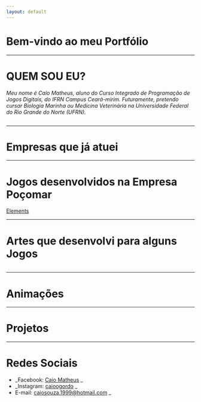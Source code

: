 ```yaml
---
layout: default
---
```


# Bem-vindo ao meu Portfólio

* * * 

# QUEM SOU EU?

_Meu nome é Caio Matheus, aluno do Curso Integrado de Programação de Jogos Digitais, do IFRN Campus Ceará-mirim. Futuramente, pretendo cursar Biologia Marinha ou Medicina Veterinária na Universidade Federal do Rio Grande do Norte (UFRN)._


![]()

* * *

# Empresas que já atuei



* * *

# Jogos desenvolvidos na Empresa Poçomar


[Elements](https://AlvaroMD2016.github.io/Elements)


* * * 

# Artes que desenvolvi para alguns Jogos


![]()



* * *

# Animações 





* * * 

# Projetos 

 


* * *


# Redes Sociais

* _Facebook: [Caio Matheus](https://www.facebook.com/fishtronauta)  _
* _Instagram: [caioogordo](https://www.instagram.com/caioogordo/)  _  
* E-mail: caiosouza.1999@hotmail.com  _  




